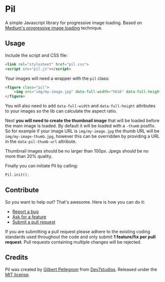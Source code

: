 # Pil
A simple Javascript library for progressive image loading. Based on
[Medium's progressive image loading](https://jmperezperez.com/medium-image-progressive-loading-placeholder/) technique.

## Usage

Include the script and CSS file:

```html
<link rel="stylesheet" href="pil.css">
<script src="pil.js"></script>
```

Your images will need a wrapper with the `pil` class:

```html
<figure class="pil">
    <img src="img/my-image.jpg" data-full-width="5616" data-full-height="3744" alt="">
</figure>
```

You will also need to add `data-full-width` and `data-full-height` attributes to your images so the lib can calculate the aspect ratio.

Next **you will need to create the thumbnail image** that will be loaded before the main image is loaded. By default it will be loaded
with a `-thumb` postfix. So for example if your image URL is `img/my-image.jpg` the thumb URL will be `img/my-image-thumb.jpg`, however
this can be overridden by providing a URL in the `data-pil-thumb-url` attribute.

Thumbnail images should be no larger than 100px. Jpegs should be no more than 20% quality.

Finally you can initiate Pil by calling:

```js
Pil.init();
```

## Contribute

So you want to help out? That's awesome. Here is how you can do it:

* [Report a bug](https://github.com/gilbitron/Pil/labels/bug)
* [Ask for a feature](https://github.com/gilbitron/Pil/labels/enhancement)
* [Submit a pull request](https://github.com/gilbitron/Pil/pulls)

If you are submitting a pull request please adhere to the existing coding standards used throughout the code
and only submit **1 feature/fix per pull request**. Pull requests containing multiple changes will be rejected.

## Credits

Pil was created by [Gilbert Pellegrom](http://gilbert.pellegrom.me) from
[Dev7studios](http://dev7studios.com). Released under the [MIT license](https://raw.githubusercontent.com/gilbitron/Pil/master/LICENSE).
